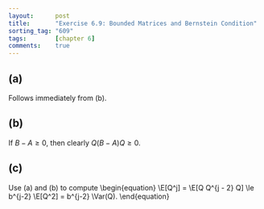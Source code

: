 ```yaml
---
layout:      post
title:       "Exercise 6.9: Bounded Matrices and Bernstein Condition"
sorting_tag: "609"
tags:        [chapter 6]
comments:    true
---
```


## (a)
Follows immediately from (b).

## (b)
If $B - A \ge 0$, then clearly $Q(B - A)Q \ge 0$.

## (c)
Use (a) and (b) to compute
\begin{equation}
    \E[Q^j]
    = \E[Q Q^{j - 2} Q]
    \le b^{j-2} \E[Q^2]
    = b^{j-2} \Var(Q).
\end{equation}